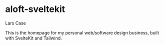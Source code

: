 # aloft-sveltekit

Lars Case

This is the homepage for my personal web/software design business, built with SvelteKit and Tailwind.
